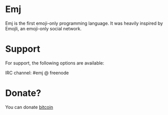 # Emj
Emj is the first emoji-only programming language. It was heavily inspired by Emojli, an emoji-only social network.

# Support
For support, the following options are available:

IRC channel: #emj @ freenode

# Donate?

You can donate [bitcoin](bitcoin:14hjC2fq2aJAbaEZK7jNYKZq9YfK5uzDRF?label=emj&message=Donation%20to%20the%20Emj%20Programming%20Language)
